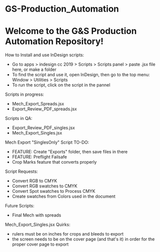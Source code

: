 # GS-Production_Automation

# Welcome to the G&S Production Automation Repository!

How to Install and use InDesign scripts:
+ Go to apps > indesign cc 2019 > Scripts > Scripts panel > paste .jsx file here, or make a folder
+ To find the script and use it, open InDesign, then go to the top menu: Window > Utilities > Scripts
+ To run the script, click on the script in the pannel

Scripts in progress:
+ Mech_Export_Spreads.jsx
+ Export_Review_PDF_spreads.jsx

Scripts in QA:
+ Export_Review_PDF_singles.jsx
+ Mech_Export_Singles.jsx

Mech Export "SinglesOnly" Script TO-DO:
+ FEATURE: Create "Exports" folder, then save files in there
+ FEATURE: Preflight Failsafe
+ Crop Marks feature that converts properly

Script Requests:
+ Convert RGB to CMYK
+ Convert RGB swatches to CMYK
+ Convert Spot swatches to Process CMYK
+ Create swatches from Colors used in the document

Future Scripts:
+ Final Mech with spreads

Mech_Export_Singles.jsx Quirks:
+ rulers must be on inches for crops and bleeds to export
+ the screen needs to be on the cover page (and that's it) in order for the proper cover page to export